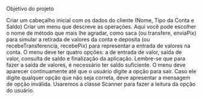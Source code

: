 Objetivo do projeto 

Criar um cabeçalho inicial com os dados do cliente (Nome, Tipo da Conta e Saldo)
Criar um menu que descreve as operações. Aqui você pode escolher o nome de método que mais lhe agradar, como saca (ou transfere, enviaPix) para simular a retirada de valores da conta e deposita (ou recebeTransferencia, recebePix) para representar a entrada de valores na conta.
O menu deve ter quatro opções: a de entrada de valor, saída de valor, consulta de saldo e finalização da aplicação.
Lembre-se que para fazer a saída de valores, é necessário ter saldo suficiente.
O menu deve aparecer continuamente até que o usuário digite a opção para sair.
Caso ele digite qualquer opção que não seja correta, deve apresentar a mensagem de opção inválida.
Usaremos a classe Scanner para fazer a leitura da opção do usuário.
